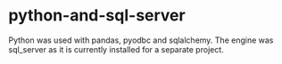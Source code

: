 # python-and-sql-server

Python was used with pandas, pyodbc and sqlalchemy. The engine was sql_server as it is currently installed for a separate project.
